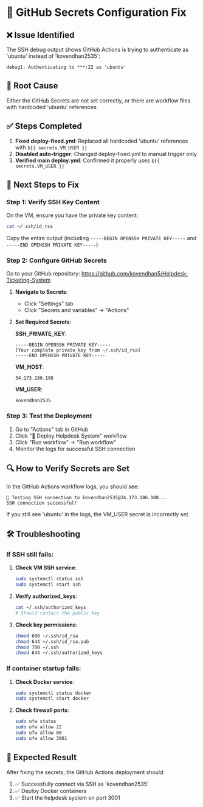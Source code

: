 # 🔧 GitHub Secrets Configuration Fix

## ❌ Issue Identified

The SSH debug output shows GitHub Actions is trying to authenticate as 'ubuntu' instead of 'kovendhan2535':

```
debug1: Authenticating to ***:22 as 'ubuntu'
```

## 🎯 Root Cause

Either the GitHub Secrets are not set correctly, or there are workflow files with hardcoded 'ubuntu' references.

## ✅ Steps Completed

1. **Fixed deploy-fixed.yml**: Replaced all hardcoded 'ubuntu' references with `${{ secrets.VM_USER }}`
2. **Disabled auto-trigger**: Changed deploy-fixed.yml to manual trigger only
3. **Verified main deploy.yml**: Confirmed it properly uses `${{ secrets.VM_USER }}`

## 🚀 Next Steps to Fix

### Step 1: Verify SSH Key Content

On the VM, ensure you have the private key content:

```bash
cat ~/.ssh/id_rsa
```

Copy the entire output (including `-----BEGIN OPENSSH PRIVATE KEY-----` and `-----END OPENSSH PRIVATE KEY-----`)

### Step 2: Configure GitHub Secrets

Go to your GitHub repository: https://github.com/kovendhan5/Helpdesk-Ticketing-System

1. **Navigate to Secrets**:

   - Click "Settings" tab
   - Click "Secrets and variables" → "Actions"

2. **Set Required Secrets**:

   **SSH_PRIVATE_KEY**:

   ```
   -----BEGIN OPENSSH PRIVATE KEY-----
   [Your complete private key from ~/.ssh/id_rsa]
   -----END OPENSSH PRIVATE KEY-----
   ```

   **VM_HOST**:

   ```
   34.173.186.108
   ```

   **VM_USER**:

   ```
   kovendhan2535
   ```

### Step 3: Test the Deployment

1. Go to "Actions" tab in GitHub
2. Click "🚀 Deploy Helpdesk System" workflow
3. Click "Run workflow" → "Run workflow"
4. Monitor the logs for successful SSH connection

## 🔍 How to Verify Secrets are Set

In the GitHub Actions workflow logs, you should see:

```
🧪 Testing SSH connection to kovendhan2535@34.173.186.108...
SSH connection successful!
```

If you still see 'ubuntu' in the logs, the VM_USER secret is incorrectly set.

## 🛠️ Troubleshooting

### If SSH still fails:

1. **Check VM SSH service**:

   ```bash
   sudo systemctl status ssh
   sudo systemctl start ssh
   ```

2. **Verify authorized_keys**:

   ```bash
   cat ~/.ssh/authorized_keys
   # Should contain the public key
   ```

3. **Check key permissions**:
   ```bash
   chmod 600 ~/.ssh/id_rsa
   chmod 644 ~/.ssh/id_rsa.pub
   chmod 700 ~/.ssh
   chmod 644 ~/.ssh/authorized_keys
   ```

### If container startup fails:

1. **Check Docker service**:

   ```bash
   sudo systemctl status docker
   sudo systemctl start docker
   ```

2. **Check firewall ports**:
   ```bash
   sudo ufw status
   sudo ufw allow 22
   sudo ufw allow 80
   sudo ufw allow 3001
   ```

## 🎯 Expected Result

After fixing the secrets, the GitHub Actions deployment should:

1. ✅ Successfully connect via SSH as 'kovendhan2535'
2. ✅ Deploy Docker containers
3. ✅ Start the helpdesk system on port 3001
